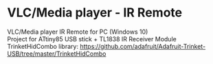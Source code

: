 # VLC/Media player - IR Remote

VLC/Media player IR Remote for PC (Windows 10)  
Project for ATtiny85 USB stick + TL1838 IR Receiver Module  
TrinketHidCombo library: https://github.com/adafruit/Adafruit-Trinket-USB/tree/master/TrinketHidCombo


